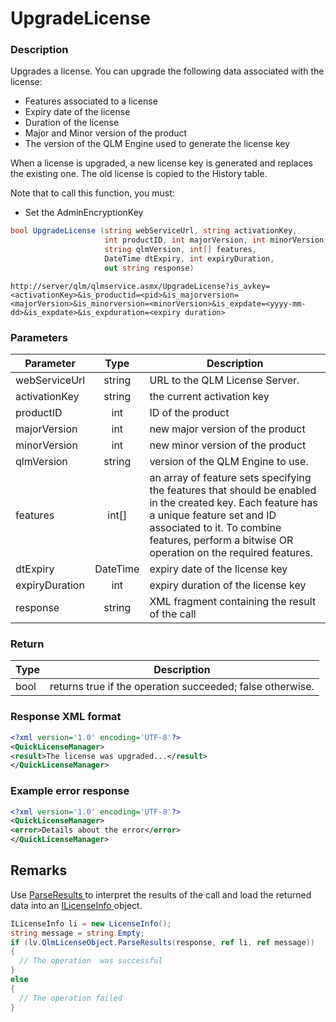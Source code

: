 # UpgradeLicense

### Description

Upgrades a license. You can upgrade the following data associated with the license:

* Features associated to a license
* Expiry date of the license
* Duration of the license
* Major and Minor version of the product
* The version of the QLM Engine used to generate the license key

When a license is upgraded, a new license key is generated and replaces the existing one. The old license is copied to the History table.

Note that to call this function, you must:

* Set the AdminEncryptionKey

```csharp
bool UpgradeLicense (string webServiceUrl, string activationKey, 
                     int productID, int majorVersion, int minorVersion, 
                     string qlmVersion, int[] features, 
                     DateTime dtExpiry, int expiryDuration, 
                     out string response)
```

```http
http://server/qlm/qlmservice.asmx/UpgradeLicense?is_avkey=<activationKey>&is_productid=<pid>&is_majorversion=<majorVersion>&is_minorversion=<minorVersion>&is_expdate=<yyyy-mm-dd>&is_expdate>&is_expduration=<expiry duration>
```

### Parameters

| Parameter      |   Type   | Description                                                                                                                                                                                                                              |
| -------------- | :------: | ---------------------------------------------------------------------------------------------------------------------------------------------------------------------------------------------------------------------------------------- |
| webServiceUrl  |  string  | URL to the QLM License Server.                                                                                                                                                                                                           |
| activationKey  |  string  | the current activation key                                                                                                                                                                                                               |
| productID      |    int   | ID of the product                                                                                                                                                                                                                        |
| majorVersion   |    int   | new major version of the product                                                                                                                                                                                                         |
| minorVersion   |    int   | new minor version of the product                                                                                                                                                                                                         |
| qlmVersion     |  string  | version of the QLM Engine to use.                                                                                                                                                                                                        |
| features       |  int\[]  | an array of feature sets specifying the features that should be enabled in the created key. Each feature has a unique feature set and ID associated to it. To combine features, perform a bitwise OR operation on the required features. |
| dtExpiry       | DateTime | expiry date of the license key                                                                                                                                                                                                           |
| expiryDuration |    int   | expiry duration of the license key                                                                                                                                                                                                       |
| response       |  string  | XML fragment containing the result of the call                                                                                                                                                                                           |

### Return

| Type | Description                                               |
| ---- | --------------------------------------------------------- |
| bool | returns true if the operation succeeded; false otherwise. |

### Response XML format

```xml
<?xml version='1.0' encoding='UTF-8'?>
<QuickLicenseManager>
<result>The license was upgraded...</result>
</QuickLicenseManager>
```

### Example error response

```xml
<?xml version='1.0' encoding='UTF-8'?>
<QuickLicenseManager>
<error>Details about the error</error>
</QuickLicenseManager>
```

## Remarks

Use [ParseResults ](../../iqlmcustomerinfo/methods/parseresults.md)to interpret the results of the call and load the returned data into an [ILicenseInfo ](../../ilicenseinfo/)object.

```csharp
ILicenseInfo li = new LicenseInfo();
string message = string.Empty;
if (lv.QlmLicenseObject.ParseResults(response, ref li, ref message))
{
  // The operation  was successful	
}
else
{
  // The operation failed
}
```
